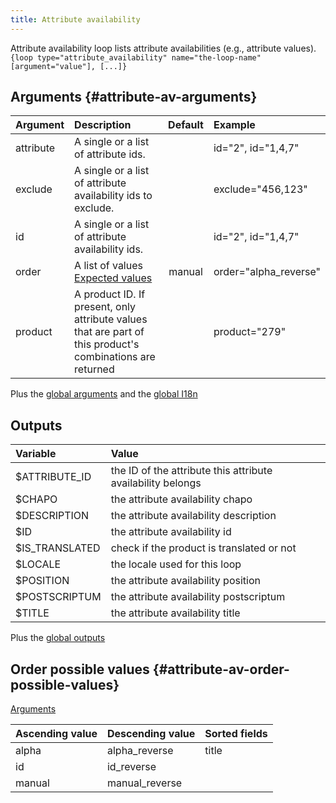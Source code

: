 ```yaml
---
title: Attribute availability
---
```


Attribute availability loop lists attribute availabilities (e.g., attribute values).  
`{loop type="attribute_availability" name="the-loop-name" [argument="value"], [...]}`

## Arguments {#attribute-av-arguments}

| Argument | Description | Default | Example |
| ------------- |:-------------| :-------------: | :-------------|
| attribute      | A single or a list of attribute ids. | | id="2", id="1,4,7" |
| exclude      | A single or a list of attribute availability ids to exclude. | | exclude="456,123" |
| id      | A single or a list of attribute availability ids. | |  id="2", id="1,4,7" |
| order       | A list of values <br/> [Expected values](#attribute-av-order-possible-values) | manual | order="alpha_reverse" |
| product      | A product ID. If present, only attribute values that are part of this product's combinations are returned | |  product="279" |

Plus the [global arguments](./global_arguments) and the [global I18n](./global_arguments_I18n.md)

## Outputs

| Variable       | Value                                                       |
| :------------  | :---------------------------------------------------------- |
| $ATTRIBUTE_ID  | the ID of the attribute this attribute availability belongs |
| $CHAPO         | the attribute availability chapo                            |
| $DESCRIPTION   | the attribute availability description                      |
| $ID            | the attribute availability id                               |
| $IS_TRANSLATED | check if the product is translated or not                   |
| $LOCALE        | the locale used for this loop                               |
| $POSITION      | the attribute availability position                         |
| $POSTSCRIPTUM  | the attribute availability postscriptum                     |
| $TITLE         | the attribute availability title                            |

Plus the [global outputs](./global_outputs)

## Order possible values {#attribute-av-order-possible-values}

[Arguments](#attribute-av-arguments)

| Ascending value | Descending value  | Sorted fields |
|-----------------|-------------------|:--------------|
| alpha           | alpha_reverse     | title         |
| id              | id_reverse        |               |
| manual          | manual_reverse    |               |

